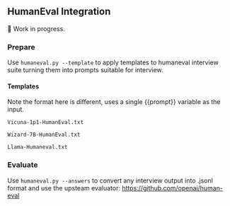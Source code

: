 ## HumanEval Integration

:construction: Work in progress.

### Prepare

Use `humaneval.py --template` to apply templates to humaneval interview suite turning them into prompts suitable for interview.

#### Templates

Note the format here is different, uses a single {{prompt}} variable as the input.

`Vicuna-1p1-HumanEval.txt`

`Wizard-7B-HumanEval.txt`

`Llama-Humaneval.txt`

### Evaluate

Use `humaneval.py --answers` to convert any interview output into .jsonl format and use the upsteam evaluator: https://github.com/openai/human-eval
